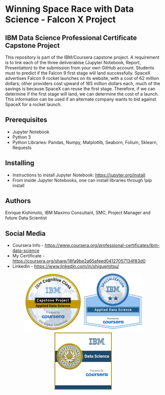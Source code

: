 # Winning Space Race with Data Science - Falcon X Project

## IBM Data Science Professional Certificate Capstone Project

This repository is part of the IBM/Coursera capstone project. A requirement is to link each of the three deliverablse (Jupyter Notebook, Report, Presentation) to the submission from your own GitHub account. Students must to predict if the Falcon 9 first stage will land successfully. SpaceX advertises Falcon 9 rocket launches on its website, with a cost of 62 million dollars; other providers cost upward of 165 million dollars each, much of the savings is because SpaceX can reuse the first stage. Therefore, if we can determine if the first stage will land, we can determine the cost of a launch. This information can be used if an alternate company wants to bid against SpaceX for a rocket launch.

## Prerequisites
* Jupyter Notebook
* Python 3
* Python Libraries: Pandas, Numpy, Matplotlib, Seaborn, Folium, Sklearn, Requests

## Installing
* Instructions to install Jupyter Notebook: https://jupyter.org/install
* From inside Jupyter Notebooks, one can install libraries through !pip install

## Authors
Enrique Kishimoto, IBM Maximo Consultant, SMC, Project Manager and future Data Scientist

## Social Media
* Coursera Info - https://www.coursera.org/professional-certificates/ibm-data-science
* My Certificate - https://coursera.org/share/18fa9be2a65afeed04127057134f83d0
* LinkedIn - https://www.linkedin.com/in/shiguemitsu/

<p align="center"><a href="https://www.credly.com/badges/cac59dd6-1c2e-42b9-9b53-bf404aec6689"><img src="https://github.com/shiguemitsu/ibm-datascience-capstone-falconx/blob/master/certbadges/Applied_Data_Science_Capstone.png" alt="IBM Applied Data Science Capstone Project" width="190px"/></a> <a href="https://www.credly.com/badges/6900bf30-f922-4bde-aafb-2a1b0ef6e389"><img src="https://github.com/shiguemitsu/ibm-datascience-capstone-falconx/blob/master/certbadges/Adv_Data_Science_Specialization.png" alt="Applied Data Science Specialization" width="190px" padding="20px" /></a> <a href="https://www.credly.com/badges/8f1dbdfb-ddf1-4466-94c2-0bca96a6ca4a"><img src="https://github.com/shiguemitsu/ibm-datascience-capstone-falconx/blob/master/certbadges/Professional_Certificate_-_Data_Science.png" alt="Applied Data Science Specialization" width="185px"/> </a></p>
